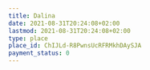 ```yaml
---
title: Dalina
date: 2021-08-31T20:24:08+02:00
lastmod: 2021-08-31T20:24:08+02:00
type: place
place_id: ChIJLd-R8PwnsUcRFRMkhDAySJA
payment_status: 0
---
```

